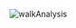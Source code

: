 ![walkAnalysis](https://socialify.git.ci/naitoyuma7110/walkAnalysis/image?description=1&language=1&name=1&owner=1&pattern=Plus&theme=Dark)
